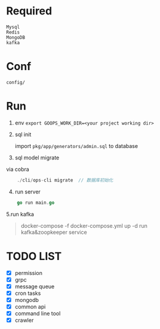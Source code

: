 # Required


    Mysql
    Redis
    MongoDB
    kafka

# Conf

    config/
    
    
# Run
1. env     `export GOOPS_WORK_DIR=<your project working dir>`
           
2. sql init           
     
     import `pkg/app/generators/admin.sql` to database


3. sql model migrate

via cobra

```go
    ./cli/ops-cli migrate  // 数据库初始化
```

4. run server

```go
    go run main.go
```

5.run kafka

> docker-compose -f docker-compose.yml up -d run kafka&zoopkeeper service


# TODO LIST

- [x] permission 
- [x] grpc
- [x] message queue
- [x] cron tasks
- [x] mongodb
- [x] common api
- [x] command line tool
- [x] crawler
